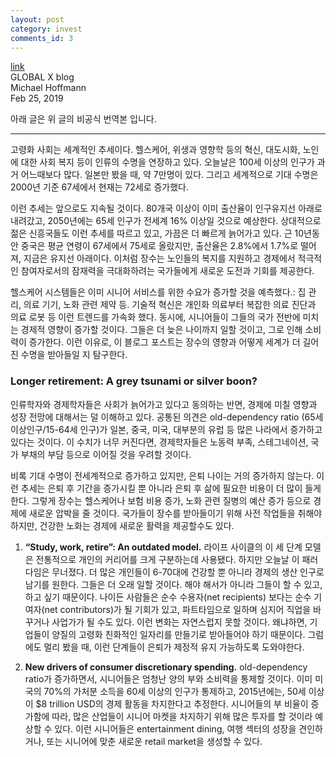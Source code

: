 ```yaml
---
layout: post
category: invest
comments_id: 3
---
```

[link](https://www.globalxetfs.com/longevity-preparing-for-an-aging-world/)  
GLOBAL X blog  
Michael Hoffmann   
Feb 25, 2019

아래 글은 위 글의 비공식 번역본 입니다.

-----------------------------------------------------

고령화 사회는 세계적인 추세이다. 헬스케어, 위생과 영향학 등의 혁신, 대도시화, 노인에 대한 사회 복지 등이 인류의 수명을 연장하고 있다. 오늘날은 100세 이상의 인구가 과거 어느때보다 많다. 일본만 봤을 때, 약 7만명이 있다. 그리고 세계적으로 기대 수명은 2000년 기준 67세에서 현재는 72세로 증가했다. 

이런 추세는 앞으로도 지속될 것이다. 80개국 이상이 이미 출산율이 인구유지선 아래로 내려갔고, 2050년에는 65세 인구가 전세계 16% 이상일 것으로 예상한다. 상대적으로 젊은 신흥국들도 이런 추세를 따르고 있고, 가끔은 더 빠르게 늙어가고 있다. 근 10년동안 중국은 평균 연령이 67세에서 75세로 올랐지만, 출산율은 2.8%에서 1.7%로 떨어져, 지금은 유지선 아래이다. 이처럼 장수는 노인들의 복지를 지원하고 경제에서 적극적인 참여자로서의 잠재력을 극대화하려는 국가들에게 새로운 도전과 기회를 제공한다.

헬스케어 시스템들은 이미 시니어 서비스를 위한 수요가 증가할 것을 예측했다.: 집 관리, 의료 기기, 노화 관련 제약 등. 기술적 혁신은 개인화 의료부터 복잡한 의료 진단과 의료 로봇 등 이런 트렌드를 가속화 했다. 동시에, 시니어들이 그들의 국가 전반에 미치는 경제적 영향이 증가할 것이다. 그들은 더 늦은 나이까지 일할 것이고, 그로 인해 소비력이 증가한다. 이런 이유로, 이 블로그 포스트는 장수의 영향과 어떻게 세계가 더 길어진 수명을 받아들일 지 탐구한다.

### Longer retirement: A grey tsunami or silver boon?

인류학자와 경제학자들은 사회가 늙어가고 있다고 동의하는 반면, 경제에 미칠 영향과 성장 전망에 대해서는 덜 이해하고 있다. 공통된 의견은 old-dependency ratio (65세 이상인구/15-64세 인구)가 일본, 중국, 미국, 대부분의 유럽 등 많은 나라에서 증가하고 있다는 것이다. 이 수치가 너무 커진다면, 경제학자들은 노동력 부족, 스테그네이션, 국가 부채의 부담 등으로 이어질 것을 우려할 것이다.

비록 기대 수명이 전세계적으로 증가하고 있지만, 은퇴 나이는 거의 증가하지 않는다. 이런 추세는 은퇴 후 기간을 증가시킬 뿐 아니라 은퇴 후 삶에 필요한 비용이 더 많이 들게 한다. 그렇게 장수는 헬스케어나 보험 비용 증가, 노화 관련 질병의 예산 증가 등으로 경제에 새로운 압박을 줄 것이다. 국가들이 장수를 받아들이기 위해 사전 작업들을 취해야하지만, 건강한 노화는 경제에 새로운 활력을 제공할수도 있다.

1. **“Study, work, retire”: An outdated model.** 라이프 사이클의 이 세 단계 모델은 전통적으로 개인의 커리어를 크게 구분하는데 사용됐다. 하지만 오늘날 이 패러다임은 무너졌다. 더 많은 개인들이 6-70대에 건강할 뿐 아니라 경제의 생산 인구로 남기를 원한다. 그들은 더 오래 일할 것이다. 해야 해서가 아니라 그들이 할 수 있고, 하고 싶기 때문이다. 나이든 사람들은 순수 수용자(net recipients) 보다는 순수 기여자(net contributors)가 될 기회가 있고, 파트타임으로 일하며 심지어 직업을 바꾸거나 사업가가 될 수도 있다. 이런 변화는 자연스럽지 못할 것이다. 왜냐하면, 기업들이 양질의 고령화 친화적인 일자리를 만들기로 받아들어야 하기 때문이다. 그럼에도 멀리 봤을 때, 이런 단계들이 은퇴가 제정적 유지 가능하도록 도와야한다.
   
2. **New drivers of consumer discretionary spending.**  old-dependency ratio가 증가하면서, 시니어들은 엄청난 양의 부와 소비력을 통제할 것이다. 이미 미국의 70%의 가처분 소득을 60세 이상의 인구가 통제하고, 2015년에는, 50세 이상이 $8 trillion USD의 경제 활동을 차지한다고 추정한다. 시니어들의 부 비율이 증가함에 따라, 많은 산업들이 시니어 마켓을 차지하기 위해 많은 투자를 할 것이라 예상할 수 있다. 이런 시니어들은 entertainment dining, 여행 섹터의 성장을 견인하거나, 또는 시니어에 맞춘 새로운 retail market을 생성할 수 있다.
